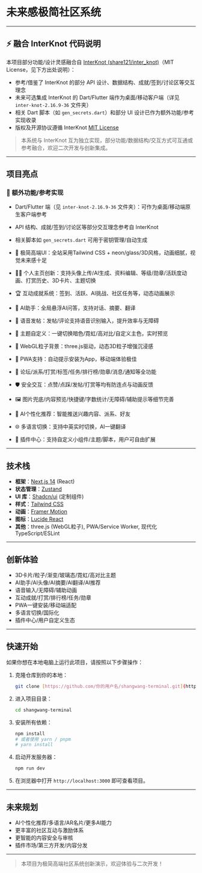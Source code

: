 

# 未来感极简社区系统

---

<!-- ================= 项目说明区 ================= -->


## ⚡ 融合 InterKnot 代码说明

本项目部分功能/设计灵感融合自 [InterKnot (share121/inter_knot)](https://github.com/share121/inter_knot)（MIT License，见下方出处说明）：

- 参考/借鉴了 InterKnot 的部分 API 设计、数据结构、成就/签到/讨论区等交互理念
- 未来可选集成 InterKnot 的 Dart/Flutter 端作为桌面/移动客户端（详见 `inter-knot-2.16.9-36` 文件夹）
- 相关 Dart 脚本（如 `gen_secrets.dart`）和部分 UI 设计已作为额外功能/参考实现收录
- 版权及开源协议遵循 InterKnot [MIT License](./inter-knot-2.16.9-36/LICENSE)

> 本系统与 InterKnot 互为独立实现，部分功能/数据结构/交互方式可互通或参考融合，欢迎二次开发与创新集成。


---

## 项目亮点


### 🧩 额外功能/参考实现
- Dart/Flutter 端（见 `inter-knot-2.16.9-36` 文件夹）：可作为桌面/移动端原生客户端参考
- API 结构、成就/签到/讨论区等部分交互理念参考自 InterKnot
- 相关脚本如 `gen_secrets.dart` 可用于密钥管理/自动生成

- 🚀 极简高端UI：全站采用Tailwind CSS + neon/glass/3D风格，动画细腻，视觉未来感十足
- 🧑‍💻 个人主页创新：支持头像上传/AI生成、资料编辑、等级/勋章/活跃度动画、打赏历史、3D卡片、主题切换
- 🏆 互动成就系统：签到、活跃、AI挑战、社区任务等，动态动画展示
- 🤖 AI助手：全局悬浮AI问答，支持对话、摘要、翻译
- 🎤 语音发帖：发帖/评论支持语音识别输入，提升效率与无障碍
- 🌈 主题自定义：一键切换暗色/霓虹/高对比/自定义主色，实时预览
- 🌌 WebGL粒子背景：three.js驱动，动态3D粒子增强沉浸感
- 📱 PWA支持：自动提示安装为App，移动端体验极佳
- 💬 论坛/派系/打赏/标签/任务/排行榜/勋章/消息/通知等全功能
- 🛡️ 安全交互：点赞/点踩/发帖/打赏等均有防连点与动画反馈
- 🖼️ 图片兜底/内容预览/快捷键/字数统计/无障碍/辅助提示等细节完善
- 🧠 AI个性化推荐：智能推送兴趣内容、派系、好友
- 🌐 多语言切换：支持中英实时切换，AI一键翻译
- 🧩 插件中心：支持自定义小组件/主题/脚本，用户可自由扩展


---

## 技术栈

-   **框架**：[Next.js 14](https://nextjs.org/) (React)
-   **状态管理**：[Zustand](https://zustand-demo.pmnd.rs/)
-   **UI 库**：[Shadcn/ui](https://ui.shadcn.com/) (定制组件)
-   **样式**：[Tailwind CSS](https://tailwindcss.com/)
-   **动画**：[Framer Motion](https://www.framer.com/motion/)
-   **图标**：[Lucide React](https://lucide.dev/)
-   **其他**：three.js (WebGL粒子), PWA/Service Worker, 现代化TypeScript/ESLint


---

## 创新体验

-   3D卡片/粒子/渐变/玻璃态/霓虹/高对比主题
-   AI助手/AI头像/AI摘要/AI翻译/AI推荐
-   语音输入/无障碍/辅助动画
-   互动成就/打赏/排行榜/任务/勋章
-   PWA一键安装/移动端适配
-   多语言切换/国际化
-   插件中心/用户自定义生态


---

## 快速开始

如果你想在本地电脑上运行此项目，请按照以下步骤操作：

1.  克隆仓库到你的本地：
    ```bash
    git clone [https://github.com/你的用户名/shangwang-terminal.git](https://github.com/你的用户名/shangwang-terminal.git)
    ```
2.  进入项目目录：
    ```bash
    cd shangwang-terminal
    ```
3.  安装所有依赖：
    ```bash
    npm install
    # 或者使用 yarn / pnpm
    # yarn install
    ```
4.  启动开发服务器：
    ```bash
    npm run dev
    ```
5.  在浏览器中打开 `http://localhost:3000` 即可查看项目。


---

## 未来规划

-   AI个性化推荐/多语言/AR名片/更多AI能力
-   更丰富的社区互动与激励体系
-   更智能的内容安全与审核
-   插件市场/第三方开发/内容分发


---

> 本项目为极简高端社区系统创新演示，欢迎体验与二次开发！

